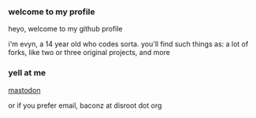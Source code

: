### welcome to my profile

heyo, welcome to my github profile 

i'm evyn, a 14 year old who codes sorta. you'll find such things as: a lot of forks, like two or three original projects, and more


### yell at me

[mastodon](https://mas.to/evynhh)

or if you prefer email, baconz at disroot dot org

